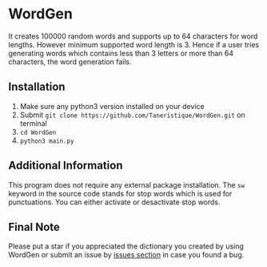 # WordGen 
It creates 100000 random words and supports up to 64 characters for word lengths. However minimum supported word length is 3. Hence if a user tries generating words which contains less than 3 letters or more than 64 characters, the word generation fails. 

## Installation 
1. Make sure any python3 version installed on your device
2. Submit `git clone https://github.com/Taneristique/WordGen.git` on terminal
3. `cd WordGen`
4. `python3 main.py`

## Additional Information 
This program does not require any external package installation. The `sw` keyword in the source code stands for stop words which is used for punctuations. You can either activate or desactivate stop words. 

## Final Note
Please put a star if you appreciated the dictionary you created by using WordGen or submit an issue by [issues section](https://github.com/Taneristique/WordGen/issues) in case you found a bug.

